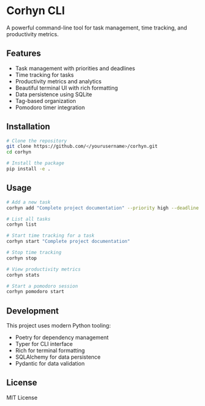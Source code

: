 # Corhyn CLI

A powerful command-line tool for task management, time tracking, and productivity metrics.

## Features

- Task management with priorities and deadlines
- Time tracking for tasks
- Productivity metrics and analytics
- Beautiful terminal UI with rich formatting
- Data persistence using SQLite
- Tag-based organization
- Pomodoro timer integration

## Installation

```bash
# Clone the repository
git clone https://github.com/</yourusername>/corhyn.git
cd corhyn

# Install the package
pip install -e .
```

## Usage

```bash
# Add a new task
corhyn add "Complete project documentation" --priority high --deadline "2024-03-20"

# List all tasks
corhyn list

# Start time tracking for a task
corhyn start "Complete project documentation"

# Stop time tracking
corhyn stop

# View productivity metrics
corhyn stats

# Start a pomodoro session
corhyn pomodoro start
```

## Development

This project uses modern Python tooling:

- Poetry for dependency management
- Typer for CLI interface
- Rich for terminal formatting
- SQLAlchemy for data persistence
- Pydantic for data validation

## License

MIT License
